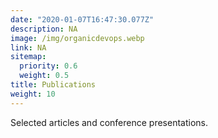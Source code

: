 ```yaml
---
date: "2020-01-07T16:47:30.077Z"
description: NA
image: /img/organicdevops.webp
link: NA
sitemap:
  priority: 0.6
  weight: 0.5
title: Publications
weight: 10
---
```

<!--

This page represents the landing page for "publications" section. It is also shown under the homepage header for "publications". It should be therefore relatively short and sweet.

\-->

Selected articles and conference presentations.
